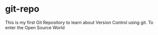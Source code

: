 # git-repo
This is my first Git Repository to learn about Version Control using git. To enter the Open Source World
